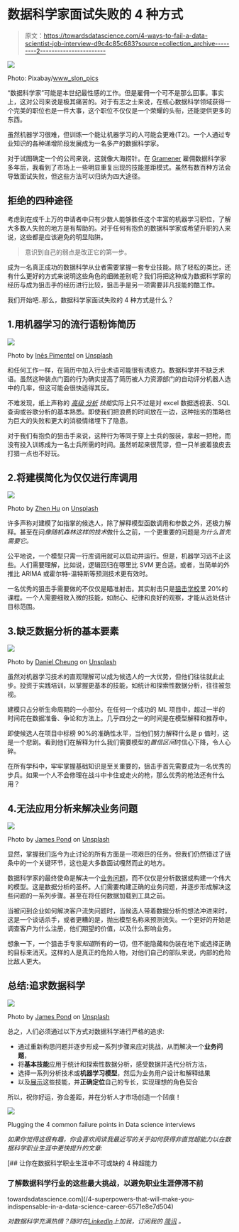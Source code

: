 # 数据科学家面试失败的 4 种方式

> 原文：<https://towardsdatascience.com/4-ways-to-fail-a-data-scientist-job-interview-d9c4c85c683?source=collection_archive---------2----------------------->

![](img/055ffd6151cbf8b52d0f7efc7e956e6f.png)

Photo: Pixabay/[www_slon_pics](https://pixabay.com/en/despaired-businessman-business-2261021/)

“数据科学家”可能是本世纪最性感的工作。但是雇佣一个可不是那么回事。事实上，这对公司来说是极其痛苦的。对于有志之士来说，在核心数据科学领域获得一个完美的职位也是一件大事，这个职位不仅仅是一个荣耀的头衔，还能提供更多的东西。

虽然机器学习很难，但训练一个能让机器学习的人可能会更难(T2)。一个人通过专业知识的各种递增阶段发展成为一名多产的数据科学家。

对于试图确定一个的公司来说，这就像大海捞针。在 [Gramener](https://gramener.com/careers/) 雇佣数据科学家多年后，我看到了市场上一些明显重复出现的技能差距模式。虽然有数百种方法会导致面试失败，但这些方法可以归纳为四大途径。

## 拒绝的四种途径

考虑到在成千上万的申请者中只有少数人能够胜任这个丰富的机器学习职位，了解大多数人失败的地方是有帮助的。对于任何有抱负的数据科学家或希望升职的人来说，这些都是应该避免的明显陷阱。

> 意识到自己的弱点是改正它的第一步。

成为一名真正成功的数据科学从业者需要掌握一套专业技能。除了轻松的类比，还有什么更好的方式来说明这些角色的细微差别呢？我们将把这种成为数据科学家的经历与成为狙击手的经历进行比较，狙击手是另一项需要非凡技能的酷工作。

我们开始吧..那么，数据科学家面试失败的 4 种方式是什么？

## 1.用机器学习的流行语粉饰简历

![](img/95060b0c6340b559d5c57ae427c0ab30.png)

Photo by [Inês Pimentel](https://unsplash.com/photos/opkaRk20tAw?utm_source=unsplash&utm_medium=referral&utm_content=creditCopyText) on [Unsplash](https://unsplash.com/?utm_source=unsplash&utm_medium=referral&utm_content=creditCopyText)

和任何工作一样，在简历中加入行业术语可能很有诱惑力。数据科学并不缺乏术语。虽然这种装点门面的行为确实提高了简历被人力资源部门的自动评分机器人选中的几率，但这可能会很快适得其反。

不难发现，纸上声称的 [*高级* *分析*](/decoding-deep-learning-a-big-lie-or-the-next-big-thing-b924298f26d4) *技能*实际上只不过是对 excel 数据透视表、SQL 查询或谷歌分析的基本熟悉。即使我们把浪费的时间放在一边，这种拙劣的策略也为巨大的失败和更大的消极情绪埋下了隐患。

对于我们有抱负的狙击手来说，这种行为等同于穿上士兵的服装，拿起一把枪，而没有投入训练成为一名士兵所需的时间。虽然听起来很荒谬，但一只羊披着狼皮去打猎一点也不好玩。

## 2.**将建模简化为仅仅进行库调用**

![](img/231e15951cf124c2c03a5f2cb35bd2f2.png)

Photo by [Zhen Hu](https://unsplash.com/photos/VcpHtqee9sc?utm_source=unsplash&utm_medium=referral&utm_content=creditCopyText) on [Unsplash](https://unsplash.com/collections/1765636/lego?utm_source=unsplash&utm_medium=referral&utm_content=creditCopyText)

许多声称对建模了如指掌的候选人，除了解释模型函数调用和参数之外，还极力解释。甚至在问*像随机森林这样的技术*做什么之前，一个更重要的问题是*为什么首先需要它。*

公平地说，一个模型只需一行库调用就可以启动并运行。但是，机器学习远不止这些。人们需要理解，比如说，逻辑回归在哪里比 SVM 更合适。或者，当简单的外推比 ARIMA 或霍尔特-温特斯等预测技术更有效时。

一名优秀的狙击手需要做的不仅仅是瞄准射击。其实射击只是[狙击学校](https://www.thebalance.com/army-sniper-school-3345043)里 20%的课程。一个人需要细致入微的技能，如耐心、纪律和良好的观察，才能从远处估计目标范围。

## 3.缺乏数据分析的基本要素

![](img/1dcf0a3bf8cda2a60ecf04b5f4f684f7.png)

Photo by [Daniel Cheung](https://unsplash.com/photos/ZqqlOZyGG7g?utm_source=unsplash&utm_medium=referral&utm_content=creditCopyText) on [Unsplash](https://unsplash.com/?utm_source=unsplash&utm_medium=referral&utm_content=creditCopyText)

虽然对机器学习技术的直观理解可以成为候选人的一大优势，但他们往往就此止步。投资于实践培训，以掌握更基本的技能，如统计和探索性数据分析，往往被忽视。

建模只占分析生命周期的一小部分。在任何一个成功的 ML 项目中，超过一半的时间花在数据准备、争论和方法上。几乎四分之一的时间是在模型解释和推荐中。

即使候选人在项目中标榜 90%的准确性水平，当他们努力解释什么是 p 值时，这是一个悲剧。看到他们在解释为什么我们需要模型的*置信区间*时信心下降，令人心碎。

在所有学科中，牢牢掌握基础知识是至关重要的，狙击手首先需要成为一名优秀的步兵。如果一个人不会修理在战斗中卡住或走火的枪，那么优秀的枪法还有什么用？

## 4.无法应用分析来解决业务问题

![](img/8c5b2f2158deed59129f47ca35e4f246.png)

Photo by [James Pond](https://unsplash.com/photos/HUiSySuofY0?utm_source=unsplash&utm_medium=referral&utm_content=creditCopyText) on [Unsplash](https://unsplash.com/collections/1765636/lego?utm_source=unsplash&utm_medium=referral&utm_content=creditCopyText)

显然，掌握我们迄今为止讨论的所有方面是一项艰巨的任务。但我们仍然错过了链条中的一个关键环节，这也是大多数面试嘎然而止的地方。

数据科学家的最终使命是解决一个[业务问题](/5-reasons-why-businesses-struggle-to-adopt-deep-learning-85205e11d69a)，而不仅仅是分析数据或构建一个伟大的模型。这是数据分析的圣杯。人们需要构建正确的业务问题，并逐步形成解决这些问题的一系列步骤。甚至在将任何数据加载到工具之前。

当被问到企业如何解决客户流失问题时，当候选人带着数据分析的想法冲进来时，这是一个谈话杀手，或者更糟的是，抛出模型名称来预测流失。一个更好的开始是调查客户为什么注册，他们期望的价值，以及什么影响业务。

想象一下，一个狙击手专家*知道*所有的一切，但不能隐藏和伪装在地下或选择正确的目标来消灭。这样的人是真正的危险人物，对他们自己的部队来说，内部的危险比敌人更大。

## 总结:追求数据科学

![](img/fc9d530d6af9cfcc879ce54470f38a8f.png)

Photo by [James Pond](https://unsplash.com/photos/1qkyck-UL3g?utm_source=unsplash&utm_medium=referral&utm_content=creditCopyText) on [Unsplash](https://unsplash.com/?utm_source=unsplash&utm_medium=referral&utm_content=creditCopyText)

总之，人们必须通过以下方式对数据科学进行严格的追求:

*   通过重新构思问题并逐步形成一系列步骤来应对挑战，从而解决一个**业务问题**，
*   将**基本技能**应用于统计和探索性数据分析，感受数据并迭代分析方法，
*   选择一系列分析技术或**机器学习模型**，然后为业务用户设计和解释结果
*   以及[展示](/how-to-flaunt-your-passion-for-analytics-in-data-science-job-interviews-2cb432cc3d3d)这些技能，并**正确定位**自己的专长，实现理想的角色契合

所以，祝你好运，弥合差距，并在分析人才市场创造一个凹痕！

![](img/4e671f5309929794815d68b12eae87d8.png)

Plugging the 4 common failure points in Data science interviews

*如果你觉得这很有趣，你会喜欢阅读我最近写的关于如何获得非直觉超能力以在数据科学职业生涯中更快提升的文章:*

[](/4-superpowers-that-will-make-you-indispensable-in-a-data-science-career-6571e8e7d504) [## 让你在数据科学职业生涯中不可或缺的 4 种超能力

### 了解数据科学行业的这些最大挑战，以避免职业生涯停滞不前

towardsdatascience.com](/4-superpowers-that-will-make-you-indispensable-in-a-data-science-career-6571e8e7d504) 

*对数据科学充满热情？随时在*[*LinkedIn*](https://www.linkedin.com/in/gkesari/)*上加我，订阅我的* [*简讯*](https://gkesari.substack.com/) *。*
